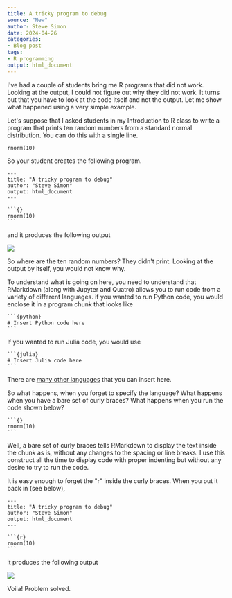 ```yaml
---
title: A tricky program to debug
source: "New"
author: Steve Simon
date: 2024-04-26
categories:
- Blog post
tags:
- R programming
output: html_document
---
```


I've had a couple of students bring me R programs that did not work. Looking at the output, I could not figure out why they did not work. It turns out that you have to look at the code itself and not the output. Let me show what happened using a very simple example.

<!---more--->

Let's suppose that I asked students in my Introduction to R class to write a program that prints ten random numbers from a standard normal distribution. You can do this with a single line.

```{}
rnorm(10)
```

So your student creates the following program.

````{}
---
title: "A tricky program to debug"
author: "Steve Simon"
output: html_document
---

```{}
rnorm(10)
```
````

and it produces the following output

![](http://www.pmean.com/new-images/24/tricky-program-01.png)

So where are the ten random numbers? They didn't print. Looking at the output by itself, you would not know why.

To understand what is going on here, you need to understand that RMarkdown (along with Jupyter and Quatro) allows you to run code from a variety of different languages. if you wanted to run Python code, you would enclose it in a program chunk that looks like

````{}
```{python}
# Insert Python code here
```
````

If you wanted to run Julia code, you would use

````{}
```{julia}
# Insert Julia code here
```
````

There are [many other languages][xie1] that you can insert here. 

[xie1]: https://bookdown.org/yihui/rmarkdown/language-engines.html

So what happens, when you forget to specify the language? What happens when you have a bare set of curly braces? What happens when you run the code shown below?

````{}
```{}
rnorm(10)
```
````

Well, a bare set of curly braces tells RMarkdown to display the text inside the chunk as is, without any changes to the spacing or line breaks. I use this construct all the time to display code with proper indenting but without any desire to try to run the code.

It is easy enough to forget the "r" inside the curly braces. When you put it back in (see below),

````{}
---
title: "A tricky program to debug"
author: "Steve Simon"
output: html_document
---

```{r}
rnorm(10)
```
````

it produces the following output

![](http://www.pmean.com/new-images/24/tricky-program-02.png)


Voila! Problem solved.


